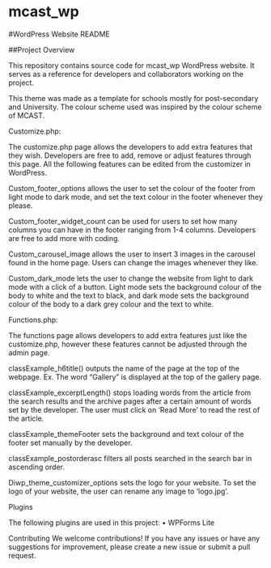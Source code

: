 # mcast_wp

#WordPress Website README

##Project Overview

This repository contains source code for mcast_wp WordPress website. It serves as a reference for developers and collaborators working on the project.

This theme was made as a template for schools mostly for post-secondary and University. The colour scheme used was inspired by the colour scheme of MCAST.


Customize.php:

The customize.php page allows the developers to add extra features that they wish. Developers are free to add, remove or adjust features through this page. All the following features can be edited from the customizer in WordPress.

Custom_footer_options allows the user to set the colour of the footer from light mode to dark mode, and set the text colour in the footer whenever they please.

Custom_footer_widget_count can be used for users to set how many columns you can have in the footer ranging from 1-4 columns. Developers are free to add more with coding.

Custom_carousel_image allows the user to insert 3 images in the carousel found in the home page. Users can change the images whenever they like.

Custom_dark_mode lets the user to change the website from light to dark mode with a click of a button. Light mode sets the background colour of the body to white and the text to black, and dark mode sets the background colour of the body to a dark grey colour and the text to white.


Functions.php:

The functions page allows developers to add extra features just like the customize.php, however these features cannot be adjusted through the admin page.

classExample_h6title() outputs the name of the page at the top of the webpage. Ex. The word “Gallery” is displayed at the top of the gallery page.

classExample_excerptLength() stops loading words from the article from the search results and the archive pages after a certain amount of words set by the developer. The user must click on ‘Read More’ to read the rest of the article.

classExample_themeFooter sets the background and text colour of the footer set manually by the developer.

classExample_postorderasc filters all posts searched in the search bar in ascending order.

Diwp_theme_customizer_options sets the logo for your website. To set the logo of your website, the user can rename any image to ‘logo.jpg’.


Plugins

The following plugins are used in this project:
• WPForms Lite


Contributing
We welcome contributions! If you have any issues or have any suggestions for improvement, please create a new issue or submit a pull request.
